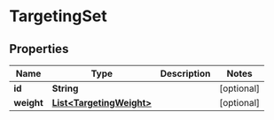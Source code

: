

# TargetingSet


## Properties

| Name | Type | Description | Notes |
|------------ | ------------- | ------------- | -------------|
|**id** | **String** |  |  [optional] |
|**weight** | [**List&lt;TargetingWeight&gt;**](TargetingWeight.md) |  |  [optional] |



